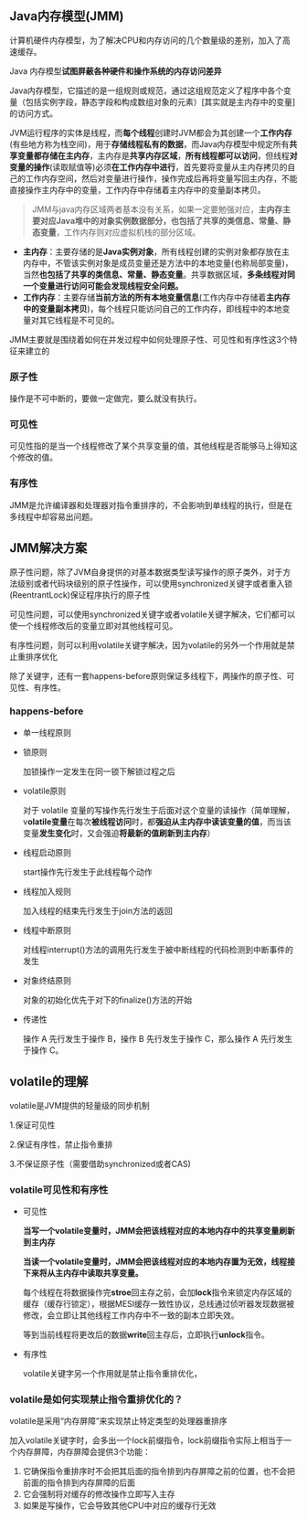 ## Java内存模型(JMM)

计算机硬件内存模型，为了解决CPU和内存访问的几个数量级的差别，加入了高速缓存。

Java 内存模型**试图屏蔽各种硬件和操作系统的内存访问差异**

Java内存模型，它描述的是一组规则或规范，通过这组规范定义了程序中各个变量（包括实例字段，静态字段和构成数组对象的元素）[其实就是主内存中的变量]的访问方式。

JVM运行程序的实体是线程，而**每个线程**创建时JVM都会为其创建一个**工作内存**(有些地方称为栈空间)，用于**存储线程私有的数据**，而Java内存模型中规定所有**共享变量都存储在主内存**，主内存是**共享内存区域**，**所有线程都可以访问**，但线程**对变量的操作**(读取赋值等)必须**在工作内存中进行**，首先要将变量从主内存拷贝的自己的工作内存空间，然后对变量进行操作，操作完成后再将变量写回主内存，不能直接操作主内存中的变量，工作内存中存储着主内存中的变量副本拷贝。

> JMM与java内存区域两者基本没有关系，如果一定要勉强对应，**主内存主要对应Java堆中的对象实例数据部分，也包括了共享的类信息、常量、静态变量**，工作内存则对应虚拟机栈的部分区域。

- **主内存**：主要存储的是**Java实例对象**，所有线程创建的实例对象都存放在主内存中，不管该实例对象是成员变量还是方法中的本地变量(也称局部变量)，当然**也包括了共享的类信息、常量、静态变量**。共享数据区域，**多条线程对同一个变量进行访问可能会发现线程安全问题。**
- **工作内存**：主要存储**当前方法的所有本地变量信息**(工作内存中存储着**主内存中的变量副本拷贝**)，每个线程只能访问自己的工作内存，即线程中的本地变量对其它线程是不可见的。

JMM主要就是围绕着如何在并发过程中如何处理原子性、可见性和有序性这3个特征来建立的

### 原子性

操作是不可中断的，要做一定做完，要么就没有执行。

### 可见性

可见性指的是当一个线程修改了某个共享变量的值，其他线程是否能够马上得知这个修改的值。

### 有序性

JMM是允许编译器和处理器对指令重排序的，不会影响到单线程的执行，但是在多线程中却容易出问题。

## JMM解决方案

原子性问题，除了JVM自身提供的对基本数据类型读写操作的原子类外，对于方法级别或者代码块级别的原子性操作，可以使用synchronized关键字或者重入锁(ReentrantLock)保证程序执行的原子性

可见性问题，可以使用synchronized关键字或者volatile关键字解决，它们都可以使一个线程修改后的变量立即对其他线程可见。

有序性问题，则可以利用volatile关键字解决，因为volatile的另外一个作用就是禁止重排序优化

除了关键字，还有一套happens-before原则保证多线程下，两操作的原子性、可见性、有序性。

### happens-before

- 单一线程原则

- 锁原则

  加锁操作一定发生在同一锁下解锁过程之后

- volatile原则

  对于 volatile 变量的写操作先行发生于后面对这个变量的读操作（简单理解，v**olatile变量**在每次**被线程访问**时，都**强迫从主内存中读该变量的值**，而当该变量**发生变化**时，又会强迫**将最新的值刷新到主内存**）

- 线程启动原则

  start操作先行发生于此线程每个动作

- 线程加入规则

  加入线程的结束先行发生于join方法的返回

- 线程中断原则

  对线程interrupt()方法的调用先行发生于被中断线程的代码检测到中断事件的发生

- 对象终结原则

  对象的初始化优先于对下的finalize()方法的开始

- 传递性

  操作 A 先行发生于操作 B，操作 B 先行发生于操作 C，那么操作 A 先行发生于操作 C。

## volatile的理解

volatile是JVM提供的轻量级的同步机制

1.保证可见性

2.保证有序性，禁止指令重排

3.不保证原子性（需要借助synchronized或者CAS)

### volatile可见性和有序性

- 可见性

  **当写一个volatile变量时，JMM会把该线程对应的本地内存中的共享变量刷新到主内存**

  **当读一个volatile变量时，JMM会把该线程对应的本地内存置为无效，线程接下来将从主内存中读取共享变量。**

  每个线程在将数据操作完**stroe**回主存之前，会加**lock**指令来锁定内存区域的缓存（缓存行锁定），根据MESI缓存一致性协议，总线通过侦听器发现数据被修改，会立即让其他线程工作内存中不一致的副本立即失效。

  等到当前线程将更改后的数据**write**回主存后，立即执行**unlock**指令。

- 有序性

  volatile关键字另一个作用就是禁止指令重排优化，

### volatile是如何实现禁止指令重排优化的？

volatile是采用“内存屏障”来实现禁止特定类型的处理器重排序

加入volatile关键字时，会多出一个lock前缀指令，lock前缀指令实际上相当于一个内存屏障，内存屏障会提供3个功能：

1. 它确保指令重排序时不会把其后面的指令排到内存屏障之前的位置，也不会把前面的指令排到内存屏障的后面
2. 它会强制将对缓存的修改操作立即写入主存
3. 如果是写操作，它会导致其他CPU中对应的缓存行无效


